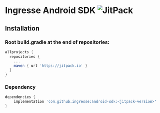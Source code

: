 # Ingresse Android SDK ![JitPack](https://img.shields.io/jitpack/v/github/ingresse/android-sdk.svg?style=flat-square)

## Installation
### Root build.gradle at the end of repositories:
```gradle
allprojects {
  repositories {
    ...
    maven { url 'https://jitpack.io' }
  }
}
```
### Dependency
```gradle
dependencies {
    implementation 'com.github.ingresse:android-sdk:<jitpack-version>'
}
```